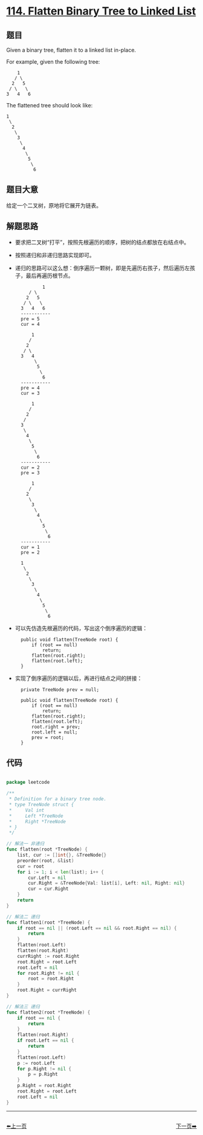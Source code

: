# [114. Flatten Binary Tree to Linked List](https://leetcode.com/problems/flatten-binary-tree-to-linked-list/)


## 题目

Given a binary tree, flatten it to a linked list in-place.

For example, given the following tree:

    	1
       / \
      2   5
     / \   \
    3   4   6

The flattened tree should look like:

    1
     \
      2
       \
        3
         \
          4
           \
            5
             \
              6

## 题目大意

给定一个二叉树，原地将它展开为链表。

## 解题思路

- 要求把二叉树“打平”，按照先根遍历的顺序，把树的结点都放在右结点中。
- 按照递归和非递归思路实现即可。
- 递归的思路可以这么想：倒序遍历一颗树，即是先遍历右孩子，然后遍历左孩子，最后再遍历根节点。

        		1
           / \
          2   5
         / \   \
        3   4   6
        -----------        
        pre = 5
        cur = 4
        
            1
           / 
          2   
         / \   
        3   4
             \
              5
               \
                6
        -----------        
        pre = 4
        cur = 3
        
            1
           / 
          2   
         /   
        3 
         \
          4
           \
            5
             \
              6
        -----------        
        cur = 2
        pre = 3
        
            1
           / 
          2   
           \
            3 
             \
              4
               \
                5
                 \
                  6
        -----------        
        cur = 1
        pre = 2
        
        1
         \
          2
           \
            3
             \
              4
               \
                5
                 \
                  6

- 可以先仿造先根遍历的代码，写出这个倒序遍历的逻辑：

        public void flatten(TreeNode root) {
            if (root == null)
                return;
            flatten(root.right);
            flatten(root.left);
        }

- 实现了倒序遍历的逻辑以后，再进行结点之间的拼接：

        private TreeNode prev = null;
        
        public void flatten(TreeNode root) {
            if (root == null)
                return;
            flatten(root.right);
            flatten(root.left);
            root.right = prev;
            root.left = null;
            prev = root;
        }


## 代码

```go

package leetcode

/**
 * Definition for a binary tree node.
 * type TreeNode struct {
 *     Val int
 *     Left *TreeNode
 *     Right *TreeNode
 * }
 */

// 解法一 非递归
func flatten(root *TreeNode) {
	list, cur := []int{}, &TreeNode{}
	preorder(root, &list)
	cur = root
	for i := 1; i < len(list); i++ {
		cur.Left = nil
		cur.Right = &TreeNode{Val: list[i], Left: nil, Right: nil}
		cur = cur.Right
	}
	return
}

// 解法二 递归
func flatten1(root *TreeNode) {
	if root == nil || (root.Left == nil && root.Right == nil) {
		return
	}
	flatten(root.Left)
	flatten(root.Right)
	currRight := root.Right
	root.Right = root.Left
	root.Left = nil
	for root.Right != nil {
		root = root.Right
	}
	root.Right = currRight
}

// 解法三 递归
func flatten2(root *TreeNode) {
	if root == nil {
		return
	}
	flatten(root.Right)
	if root.Left == nil {
		return
	}
	flatten(root.Left)
	p := root.Left
	for p.Right != nil {
		p = p.Right
	}
	p.Right = root.Right
	root.Right = root.Left
	root.Left = nil
}

```


----------------------------------------------
<div style="display: flex;justify-content: space-between;align-items: center;">
<p><a href="https://books.halfrost.com/leetcode/ChapterFour/0113.Path-Sum-II/">⬅️上一页</a></p>
<p><a href="https://books.halfrost.com/leetcode/ChapterFour/0118.Pascals-Triangle/">下一页➡️</a></p>
</div>
